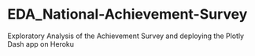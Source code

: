 # EDA_National-Achievement-Survey
 Exploratory Analysis of the Achievement Survey  and deploying the Plotly Dash app on Heroku

